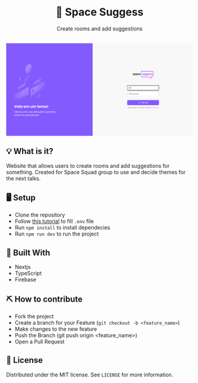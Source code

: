 <h1 align="center">🚀 Space Suggess</h1>
<p align="center">Create rooms and add suggestions</p>

</br>

<img src="./.github/spacesuggessdemo.gif" align="center" />

</br>

## 💡 What is it?
Website that allows users to create rooms and add suggestions for something. Created
for Space Squad group to use and decide themes for the next talks.

## 🖥 Setup
- Clone the repository
- Follow [this tutorial](https://github.com/allyfx/space-suggess/tree/master/.github/docs/Create-env-file.md) to fill `.env` file
- Run `npm install` to install dependecies
- Run `npm run dev` to run the project

## 🚧 Built With
- Nextjs
- TypeScript
- Firebase

## ⛏️ How to contribute
- Fork the project
- Create a branch for your Feature (`git checkout -b <feature_name>`)
- Make changes to the new feature
- Push the Branch (git push origin <feature_name>)
- Open a Pull Request

## 📑 License
Distributed under the MIT license. See `LICENSE` for more information.
